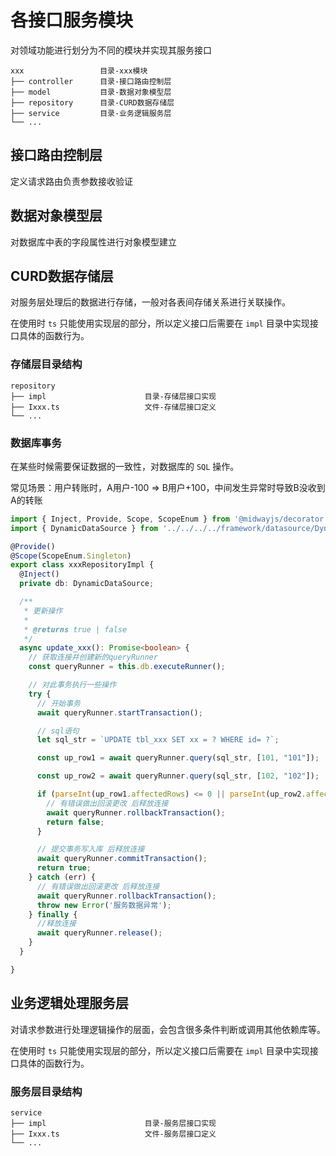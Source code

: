 # 各接口服务模块

对领域功能进行划分为不同的模块并实现其服务接口

```text
xxx                 目录-xxx模块
├── controller      目录-接口路由控制层
├── model           目录-数据对象模型层
├── repository      目录-CURD数据存储层
├── service         目录-业务逻辑服务层
└── ...
```

## 接口路由控制层

定义请求路由负责参数接收验证

## 数据对象模型层

对数据库中表的字段属性进行对象模型建立

## CURD数据存储层

对服务层处理后的数据进行存储，一般对各表间存储关系进行关联操作。

在使用时 `ts` 只能使用实现层的部分，所以定义接口后需要在 `impl` 目录中实现接口具体的函数行为。

### 存储层目录结构

```text
repository
├── impl                      目录-存储层接口实现
├── Ixxx.ts                   文件-存储层接口定义
└── ...
```

### 数据库事务

在某些时候需要保证数据的一致性，对数据库的 `SQL` 操作。

常见场景：用户转账时，A用户-100 => B用户+100，中间发生异常时导致B没收到A的转账

```ts
import { Inject, Provide, Scope, ScopeEnum } from '@midwayjs/decorator';
import { DynamicDataSource } from '../../../../framework/datasource/DynamicDataSource';

@Provide()
@Scope(ScopeEnum.Singleton)
export class xxxRepositoryImpl {
  @Inject()
  private db: DynamicDataSource;

  /**
   * 更新操作
   * 
   * @returns true | false
   */
  async update_xxx(): Promise<boolean> {
    // 获取连接并创建新的queryRunner
    const queryRunner = this.db.executeRunner();

    // 对此事务执行一些操作
    try {
      // 开始事务
      await queryRunner.startTransaction();

      // sql语句
      let sql_str = `UPDATE tbl_xxx SET xx = ? WHERE id= ?`;

      const up_row1 = await queryRunner.query(sql_str, [101, "101"]);

      const up_row2 = await queryRunner.query(sql_str, [102, "102"]);

      if (parseInt(up_row1.affectedRows) <= 0 || parseInt(up_row2.affectedRows) <= 0) {
        // 有错误做出回滚更改 后释放连接
        await queryRunner.rollbackTransaction();
        return false;
      }

      // 提交事务写入库 后释放连接
      await queryRunner.commitTransaction();
      return true;
    } catch (err) {
      // 有错误做出回滚更改 后释放连接
      await queryRunner.rollbackTransaction();
      throw new Error('服务数据异常');
    } finally {
      //释放连接
      await queryRunner.release();
    }
  }

}

```

## 业务逻辑处理服务层

对请求参数进行处理逻辑操作的层面，会包含很多条件判断或调用其他依赖库等。

在使用时 `ts` 只能使用实现层的部分，所以定义接口后需要在 `impl` 目录中实现接口具体的函数行为。

### 服务层目录结构

```text
service
├── impl                      目录-服务层接口实现
├── Ixxx.ts                   文件-服务层接口定义
└── ...
```
